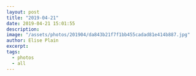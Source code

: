 ```yaml
---
layout: post
title: "2019-04-21"
date: 2019-04-21 15:01:55
description: 
image: "/assets/photos/201904/da843b21f7f1bb455cadad81e414b887.jpg"
author: Elise Plain
excerpt: 
tags: 
  - photos
  - all
---
```



<p></p>
